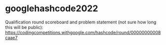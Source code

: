 # googlehashcode2022

Qualification round scoreboard and problem statement (not sure how long this will be public):
https://codingcompetitions.withgoogle.com/hashcode/round/00000000008caae7

